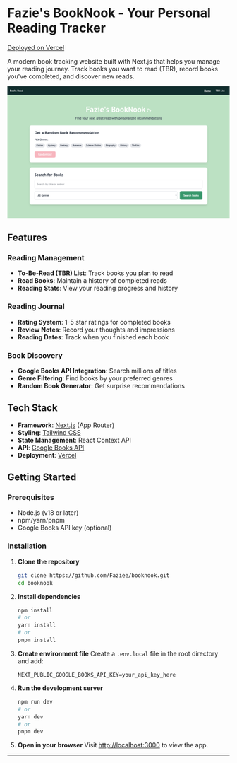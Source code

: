 # Fazie's BookNook - Your Personal Reading Tracker

[Deployed on Vercel](https://booknook-six.vercel.app/)

A modern book tracking website built with Next.js that helps you manage your reading journey. Track books you want to read (TBR), record books you've completed, and discover new reads.

![BookNook Screenshot](/public/homepage.png)

## Features

### Reading Management
- **To-Be-Read (TBR) List**: Track books you plan to read
- **Read Books**: Maintain a history of completed reads
- **Reading Stats**: View your reading progress and history

### Reading Journal
- **Rating System**: 1-5 star ratings for completed books
- **Review Notes**: Record your thoughts and impressions
- **Reading Dates**: Track when you finished each book

### Book Discovery
- **Google Books API Integration**: Search millions of titles
- **Genre Filtering**: Find books by your preferred genres
- **Random Book Generator**: Get surprise recommendations

## Tech Stack

- **Framework**: [Next.js](https://nextjs.org/) (App Router)
- **Styling**: [Tailwind CSS](https://tailwindcss.com/)
- **State Management**: React Context API
- **API**: [Google Books API](https://developers.google.com/books)
- **Deployment**: [Vercel](https://vercel.com)

## Getting Started

### Prerequisites
- Node.js (v18 or later)
- npm/yarn/pnpm
- Google Books API key (optional)

### Installation
1. **Clone the repository**
   ```bash
   git clone https://github.com/Faziee/booknook.git
   cd booknook
   ```

2. **Install dependencies**
   ```bash
   npm install
   # or
   yarn install
   # or
   pnpm install
   ```

3. **Create environment file**
   Create a `.env.local` file in the root directory and add:
   ```env
   NEXT_PUBLIC_GOOGLE_BOOKS_API_KEY=your_api_key_here
   ```

4. **Run the development server**
   ```bash
   npm run dev
   # or
   yarn dev
   # or
   pnpm dev
   ```

5. **Open in your browser**
   Visit [http://localhost:3000](http://localhost:3000) to view the app.

---
